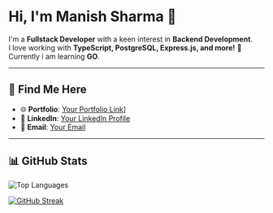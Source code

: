 <!---
manish-sharma-dev/manish-sharma-dev is a ✨ special ✨ repository because its `README.md` (this file) appears on your GitHub profile.
You can click the Preview link to take a look at your changes.
--->

# Hi, I'm Manish Sharma 👋  

I'm a **Fullstack Developer** with a keen interest in **Backend Development**.  
I love working with **TypeScript, PostgreSQL, Express.js, and more!** 🚀  
Currently i am learning **GO**.

---

## 🔗 Find Me Here  
- 🌐 **Portfolio**: [Your Portfolio Link](https://portfolio-manish-pi.vercel.app/)]
- 💼 **LinkedIn**: [Your LinkedIn Profile](www.linkedin.com/in/manish-sharma111)  
- 📧 **Email**: [Your Email](manishvsharma1@gmail.com)  

---

## 📊 GitHub Stats  

![Top Languages](https://github-readme-stats.vercel.app/api/top-langs/?username=manishSharma1-dev&layout=compact&theme=dark)  

[![GitHub Streak](https://streak-stats.demolab.com?user=manishSharma1-dev&theme=dark)](https://git.io/streak-stats)   
